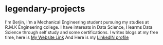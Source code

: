 # legendary-projects
I'm Berjin, 
I'm a Mechanical Engineering student pursuing my studies at R.M.K Engineering college. 
I have intereats in Data Science, I learms Data Science through self study and some certifications.
I writes blogs at my free time, here is [My Website Link](https://www.automobilenewsofficial.com/) 
And Here is my [LinkedIN profile](https://in.linkedin.com/in/berjin-ben-39792118b) 
